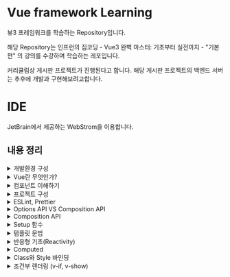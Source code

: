 # Vue framework Learning

뷰3 프레임워크를 학습하는 Repository입니다.

해당 Repository는 인프런의 짐코딩 - Vue3 완벽 마스터: 기초부터 실전까지 - "기본편" 의 강의를 수강하며 학습하는 레포입니다.

커리큘럼상 게시판 프로젝트가 진행된다고 합니다.
해당 게시판 프로젝트의 백엔드 서버는 추후에 개발과 구현해보려고합니다.

# IDE
JetBrain에서 제공하는 WebStrom을 이용합니다.


## 내용 정리

<details>
<summary>개발환경 구성</summary>
- 강의에서 소개하는 vsCode의 확장프로그램은 이미 WebStrom에서 모두 제공되는 기능이므로, 생략합니다. <br>
- 크롬 웹스토어에서 `vue devtools`를 검색하면 Vue.js devtools 2개가 나오는데, 이중 legacy는 Vue2를 가리킵니다. <br> 따라서 레거시가 아닌 Vue.js devtools를 설치합니다.
</details>



<details>
<summary>Vue란 무엇인가?</summary>

## Vue
User Interface 개발을 위한 자바스크립트 프레임워크입니다.

관련된 파일은 [vue3.html](./src/tmp/vue3.html), [javascript.html](./src/tmp/javascript.html) 입니다.

이 두 파일의 차이는 다음과 같습니다.
1. 선언적 렌더링(Declarative Rendering) : Vue는 템플릿 구문`{{ 데이터 }}`를 활용하여 데이터를 선언적으로 출력(렌더링)할 수 있도록 합니다.
 
2. 반응성(Reactivity) : Vue는 JavaScript 상태 변경을 자동으로 추적하고 변경이 발생하면 DOM을 효율적으로 업데이트합니다.

이를 활용하여 순수 자바스크립트를 이용하는 것보다 더욱 빠르게 애플리케이션을 제작할 수 있습니다.

### Vue의 바인딩

관련된 파일은 [quickly.html](./src/tmp/quickly.html)입니다.

v-bind 속성을 이용하여 script태그에서 선언한 message를 바인딩 시켜줍나다 .  <br>
그리고 message의 값이 변경되면, 자동으로 placeholder의 값도 변경됩니다.

참고로 vue.js devtools를 다운로드하고, 다음과 같이 사용할 수 있습니다.

<div align="left">
  <img src="https://velog.velcdn.com/images/tjdtn4484/post/0d4ac0f1-872a-4250-ae51-3a02e27ff335/image.png">
</div>

 <br>

<div align="left">
  <img src="https://velog.velcdn.com/images/tjdtn4484/post/494205e7-11a3-4fce-b967-ad9470d31d08/image.png">
</div>

해당 값을 변경하면, 브라우저도 변경됩니다.

그리고 속성에서 `v-`라는 접두어가 붙은 특수 속성을 디렉티브(directive)라고 합니다.

### 이벤트 핸들링

관련된 파일은 [quickly.html](./src/tmp/quickly.html)입니다.

순수 html 태그 안에 `on`과 이벤트를 입력하면, 핸들링을 할 수 있는데,  <br>
Vue에선 `v-on`과 이벤트를 입력하여 핸들링을 할 수 있습니다.

reverseMessage와 관련된 코드입니다.

```
<!-- 이벤트 핸들링 -->
<button v-on:click="reverseMessage">click</button>
```

## 양방향 바인딩(v-model)

관련된 파일은 [quickly.html](./src/tmp/quickly.html)입니다.
username 과 관련된 코드입니다.

script에서 변경시엔, tag안의 값도 변경되어 나타납니다.  <br>
반면, 브라우저의 값을 변경하면, script 태그 안의 내용은 변경되지 않습니다.  <br>  <br>

왜냐하면, 단방향으로 바인딩되어 있기 때문인데요.  <br>
그래서 브라우저에서 값을 변경하면, 스크립트의 value도 변경될 수 있도록 **양방향 바인딩**을 해주어야 합니다.  <br> <br>

**양방향 바인딩**을 하기 위해 쓰는 것이 **v-model**입니다.  <br>
이 때 브라우저에서 값이 변경되면 스크립트의 value도 함께 변경됩니다.

```
{{ username }}
<!--    단방향 바인딩    <input type="text" v-bind:value="username" />-->
<!-- 양방향 바인딩 --> <input type="text" v-model="username" />
```


## 조건문
`v-if`라는 특수 속성(디렉티브)으로 제어할 수 있습니다.

관련된 파일은 [quickly.html](./src/tmp/quickly.html)입니다.

```
<p v-if="visible">보이나요?</p> <!-- 조건문 -->
<button type="button" v-on:click="visible = true">visible</button>
        
```


## 반복문
`v-for`로 배열에서 데이터를 가져와 아이템 목록을 표시하는데 사용할 수 있습니다.

관련된 파일은 [quickly.html](./src/tmp/quickly.html)입니다. 


```
<ul>
  <li v-for="item in items">{{item}}</li>
</ul>
```

</details>

<details>
<summary>컴포넌트 이해하기</summary>

**모듈** : 자바스크립트 코드를 재사용할 수 있도록 분리한 파일 <br><br>

**컴포넌트**                            <br>
- 뷰에서 UI를 재활용할 수 있도록 정의한 것   <br>                           
- 컴포넌트를 활용하면 자바스크립트 코드뿐만 아니라, HTML, CSS도 함께 캡슐화하여 재사용 가능. <br><br>

컴포넌트의 정의에든 두 가지 방법이 있습니다. <br><br>

하나는 **문자열 템플릿**, 하나는 **SFC(Single File Component)**가 있습니다. <br>

```
<script> 
    const BookComponent = {
        template : `
            <article class="book">
                <div class="book_subtitle">제목</div>
                <div class="book__title">HTML 강좌</div>
            </article>
        `,    
    };
    
    const app = Vue.createApp({});
    app.component("BookComponent",BookComponent);
    app.mount("#app");
</script>
```

위와 같이 component를 선언하고, <br>
등록했다면, <br>
사용만 하면 됩니다. <br><br>

사용은 body태그 안에 다음과 같이 추가만 해주면 됩니다.
<br>
```
<book-component></book-component>
```
<br>
그럼 해당 template 내의 구조가 만들어집니다.<br>


<div align="left">
  <img src="https://velog.velcdn.com/images/tjdtn4484/post/cf18fbe6-38f7-4bf8-9fc3-81e8d5f421dc/image.png">
</div>

<br>

컴포넌트를 활용하면, 이처럼 단 몇 줄의 태그로 아래와 같은 UI를 만들 수 있습니다. <br>

<div align="left">
  <img src="https://velog.velcdn.com/images/tjdtn4484/post/d98eaf54-a7df-4aa1-953e-60d9f58d01d9/image.png">
</div>

관련된 파일은 [여기](./src/learning-component/index.html)에 있습니다. <br><br>

그리고 위에 사진에 보시면 **Root 컴포넌트**가 존재함을 알 수 있는데, <br>
루트 컴포넌트는 처음 `Vue.craeteApp({})`으로 루트 컴포넌트를 처음에 생성할 때 괄호 안에 옵션을 전달하는데, <br>
그 옵션은 루트 컴포넌트를 생성할 때 사용하는 옵션입니다. <br><br>

그리고 이 태그들도 줄일 수 있습니다. <br>

```
const App = {
            template: `
            <app-header></app-header>
            <app-nav></app-nav>
            <app-view></app-view>
            `,
        }
///

app.component("App", App);
app.mount("#app");


//  HTML에 한 번에 한 줄로도 선언가능합니다.
<app></app>

```
<br>
지금까지의 방법은 **문자열 팀플릿**에 관한 내용입니다. <br>
이 방법은 계속 추가되는 내용이 있으면 코드가 길어지고, 불편해집니다. <br>

그래서 현업에서도 SFC 방식으로 개발을 진행하는데, <br>
SFC 방식으로는 **Vue CLI** 혹은 **Vite** 와 같은 빌드 도구가 필요합니다.

#### Vite 사용시

```
npm init -y
```

뷰도 npm으로 프로젝트를 관리할 것이기 때문에, cdn 방식이 아닌 npm으로 라이브러리를 설치해야 합니다.

```
npm install vue
```

vite 설치는 다음과 같습니다.

```
npm install vite
```

그리고 비트로 Vue.js 개발을 하려면 플러그인이 필요합니다. <br>

참고로 플러그인 [사이트는 바로 여기](https://github.com/vitejs/vite-plugin-vue/tree/main/packages/plugin-vue)입니다.

```
npm i @vitejs/plugin-vue
```

그리고 vite는 실행시 vite.config.js 파일을 참조합니다. <br><br>

다음으로 해당코드를 vite.config.js에 붙여넣기 해주시면 됩니다. <br>
(해당 링크에서 처음으로 나오는 코드입니다.) <br>

```
// vite.config.js
import vue from '@vitejs/plugin-vue'

export default {
  plugins: [vue()],
}
```

이제 비트 설치가 끝났습니다.

package.json에서 script 태그 안에서 dev라는 이름응로 vite를 추가해줍니다.

```
"dev": "vite",
```

이후 실행시 다음 명령어를 실행하면 됩니다.

```
npm run dev
```

### 컴포넌트를 사용하는 이유
- 컴포넌트를 사용하면 UI를 재사용 할 수 있습니다.
  - 프론트엔드 개발을 하다보면 JavaScript 뿐만 아니라 HTML, CSS를 반복적으로 사용할 때가 있습니다. <br> 이런경우 컴포넌트로 캡슐화 한 후 필요한 곳에서 사용할 수 있습니다.
- 컴포넌트를 사용하여 UI를 독립적으로 나눔으로써(레이아웃 등) 코드를 클린하게 할 수 있습니다.
  - 프론트엔드 개발을 하다보면 코드가 길어져 유지보수가 힘들 수 있습니다. <br> 이런경우 컴포넌트로 독립적으로 분리함으로써 코드를 클린하게 하여 유지보수를 보다 쉽게할 수 있습니다.


</details>

<details>
<summary>프로젝트 구성</summary>

#### Vue 설치방법

CLI를 사용하면 명령어 하나로 프로젝트를 scaffolding 할 수 있기 때문에 편리합니다.<br><br>

**scaffold**이란?
- 개발을 용이하게 시작할 수 있는 발판을 제공해주는 것을 의미합니다.

<br>
CLI로 시작하는 방법은 두 가지가 있습니다. <br>

#### Vue CLI
Vue CLI는 웹팩 기반 빌드도구입니다. <br>
하지만, Vue CLI는 현재 유지관리 모드에 있으므로, <br>
특정 웹팩 기능에 의존하지 않는 한 vite로 새로운 프로젝트를 시작하는 것을 공식문서에선 권장하고 있습니다.

#### Vite
Vite는 Vue SFC를 지원하고 매우 가볍고 빠른 빌드 도구입니다. <br>
Vue!의 저자이기도 한 Evan You가 만들었습니다. <br>

- Vite는 개발 서버를 구동할 때 매우 빠릅니다.
- 소스 코드의 변경이 일어났을 때 전체 모듈을 번들링 하는 것이 아니라, 변경된 모듈만 교체하기 때문에 개발을 더욱 더 빠르게 진행할 수 있습니다.

### vite로 프로젝트 구성하기

다음 명령어를 입력하여 vite로 프로젝트를 구성할 수 있습니다.

```
npm init vue
```

해당 명령어로 공식 Vue 프로젝트 스케폴딩 도구인 `create-vue`를 설치하고 실행합니다. <br>
프로젝트 이름을 설정한 후, 마지막 ESLint(코드 검사기)와 Prettier외엔 다 no를 선택해줍니다. <br>
그럼 프로젝트 이름으로 설정한, 디렉터리가 생깁니다. <br>
이 폴더가 프로젝트 디렉터리입니다. <br>

CLI를 통해 해당 디렉터리로 이동하여, 다음 명령어로 의존된 라이브러리를 설치합니다. <br>

```
npm install
```

설치 완료 후, 다음 명령어로 실행합니다.

```
npm run dev
```

터미널에서 나오는 경로를 통해 Vue로 진입할 수 있습니다.

</details>

<details>
<summary>ESLint, Prettier</summary>

<div align="left">
  <img src="https://velog.velcdn.com/images/tjdtn4484/post/12a551fa-661b-4645-ab5e-1eb69b7dec66/image.png">
</div>

이 사진은 현재 프로젝트의 폴더 구조입니다. <br><br>

맨 마지막의 **vite.config.js**sms vite의 환경 설정파일입니다. <br>
vite 명령어를 사용할 때 해당 파일을 참고합니다. <br><br>

vite.config.js에서 alias 탭이 있는데, <br>
왼쪽 항목의 URL의 매개변수를 가리킨다는 의미입니다. <br><br>

```
'@': fileURLToPath(new URL('./src', import.meta.url))
```

이렇게 설정되어있는데, `@`이 `./src` 경로를 가리킨다는 의미입니다. <br><br>

현재 디렉터리가 src인데, src안에 component 안에 TheWelcome.vue 파일이 있습니다. <br><br>

만약 이 파일을 import 할 때 <br>

```
import TheWelcome from './components/TheWelcome.vue'
```

이렇게 쓸 수도 있지만, 다음처럼 사용할 수도 있습니다.

```
import TheWelcome from '@/components/TheWelcome.vue'
```

기본적인 내용은 생략합니다. <br>
~~(Vue 이전 강의에 다 나오거든요 ㅎㅎ)~~

**public** 디렉터리는 정적 리소스를 담고 있는 디렉터리입니다. <br>
src 하위의 **asset** 디렉터리는 웹팩이나 vite와 같은 빌드도구의 영향을 받는 이미지나 CSS 등 정적인 리소스를 담는 디렉터리입니다.

그리고 src하위의 **App.vue** 컴포넌트가 루트 컴포넌트입니다.<br>

---

### Vue 스타일 가이드

애플리케이션을 개발할 때 코드 컨벤션, 코드 스타일은 협업할 때 굉장히 중요합니다. <br>
예를 들어, 자바스크립트에서 홑따옴표로 감쌀지, 쌍따옴표로 감쌀지, 명령문 끝에 세미콜론을 넣을지 안 넣을지 등등 <br>
이러한 규칙을 **스타일**이라고 합니다. <br><br>

Vue의 스타일 가이드는 JavaScript나 HTML에 대한 제한을 최대한 피합니다. <br>

하지만 **뷰 스타일 가이드**에서 제안하고 싶은 점은 <br> 
뷰로 구현할 때 특정 스타일로 개발을 하게 되면 굉장히 유용하다는 점이 있는데, <br>
이러한 규칙을 4가지 범주로 나눠서 제안을 하고 있습니다 <br><br>

즉, 뷰로 개발할 때 어떤 점이 좋았다 혹은 어떤 점이 별로였는지 이러한 경험을 알려주는 가이드입니다.<br>

### 규칙 예시
- 컴포넌트 이름에 합성어 사용
  - 예시로 todo라는 것보단, **todo-item**과 같이 합성어로 사용하는 게 좋다고 합니다.
- Prop 정의
  - 배열로 간단하게 정의하는 것보다 **객체로 상세하게 정의하는 것**이 좋고, 아니라면 최소한 **타입은 정하는 것**을 가이드하고 있습니다.
  - `.eslintrc.cjs` 파일에서 module.exports 하위의 root 하위의 'eslint:recommended' 부분은 ESLint에서 다음과 같이 체크된 부분이 있습니다. <br> 
  이 부분은 "해당 항목은 자동으로 검사해라"라는 옵션이라고 보시면 됩니다.
  <div align="left">
    <img src="https://velog.velcdn.com/images/tjdtn4484/post/a1be217a-8de4-4266-b9ba-92bbe8d9e6a8/image.png">
  </div>
- `@vue/eslint-config-prettier` 옵션은 불필요한 규칙 혹은 ESLint 와 Prettier와의 충돌할 수 있는 규칙을 끄는 충돌방지용 옵션입니다.

### ESLint 속성추가

프로젝트 설정처럼 하다보면, '.eslintrc.cjs'이 있습니다. <br>
커스텀 컨벤션, 룰을 추가하려면 `rules` 속성을 추가해야합니다.

```
  "rules": {
    "no-console": "error", // 콘솔 사용시 Error가 발생합니다.
    "no-console": "warn", // 콘솔 사용시 경고표시가 발생합니다.
    "no-console": "off", // no-console 옵션 사용을 비활성화합니다.
    
  },
```

참고로 저는 WebStrom을 사용 중인데, 따로 설정을 해야하는 것 같습니다. <br>
혹여 위의 코드를 추가해도 에러가 발생하지 않으면, Settings에서 **ESLint**를 검색하여 선택 후, <br>
**Disable ESLint**로 되어있는 것을 **Manual ESLint configuration**으로 변경하여 적용해주시면 됩니다. 

강의에서는 다음과 같이 설정합니다. 

<div align="left">
  <img src="https://velog.velcdn.com/images/tjdtn4484/post/0633b516-413a-47d8-947d-2ff02f6db184/image.png">
</div>

다음은 ESLint를 적용 후, 파일마다 빨간 줄이 나오는데, 이걸 일일이 적용하기엔 귀찮습니다. <br>
따라서, 일괄적으로 저장하는 법을 보겠습니다. <br><br>

해당 파일들에 ESLint를 적용하고, 저장을 누를 때, 자동으로 ESLint가 적용되는데, 컨텐츠 제작자는 VScode를 통해서 설정합니다. <br>
하지만, 저는 JetBrain의 WebWtorm을 사용하므로, 위와 같이 적용하려면 다음과 같이 해주시면 됩니다.

<div align="left">
  <img src="https://velog.velcdn.com/images/tjdtn4484/post/c7e9d8c8-4a98-4d9c-b594-4dfceda87e67/image.png">
</div>

settings-ESLint를 검색 후, 선택해주셔서 위와 같이 해주시면 됩니다. <br><br>

이후, main.js 혹은 App.vue에서 저장을 하면 깔끔하게 정리됩니다. <br><br>

그리고 전체 파일을 적용하려면, 터미널을 통해서 다음 명령어를 입력하면 됩니다.

```
npm run lint
```

그러면 전체적으로 lint 검사가 진행되는 것을 알 수 있습니다. <br><br>

그리고 ESLint를 적용한다면, Prettier를 비활성화 해줍니다. <br>


</details>

<details>
<summary>Options API VS Composition API</summary>

Vue2는 Options API를 사용했지만, Vue3가 나오면서 Composition API가 나왔고, <br>
Vue 진영에서도 Composition API를 이용하여 개발하기를 권장하고 있습니다.

#### Option API 스타일

```
    data() {
		return {
			counter: 0,
		};
	},
	methods: {
		increment() {
			this.counter++;
		},
	},
	mounted() {
		console.log('컴포넌트가 마운트 되었습니다');
	},
```

위와 같이 상태 데이터는 데이터 안에 선언하고,<br>
메서드는 메서드 안에 선언하고, <br>
컴포넌트가 마운트 되었을 때는 마운트 메서드를 선언해서 작성하는 방식입니다. <br>

#### Composition API 스타일

```
    setup() {
		const counter = ref(0);
		const increment = () => counter.value++;

		onMounted(() => {
			console.log('컴포넌트가 마운트 되었습니다');
		});

		return {
			counter,
			increment,
		};
	},
```

위의 코드와 같이 setup 함수 안에 그룹핑 해놓은 스타일이 컴포지션 API 입니다. <br><br>

Vue 공식문서를 통해서 API의 함수들을 더욱 자세히 확인할 수 있습니다. <br>

### 컴포지션 API가 나온 배경

Optinos API 같은 경우, 데이터, 메서드 등의 코드를 보면 **동일한 논리적 관심사를 처리하는 코드가 분산**이 되어있습니다.<br> <br>

만약 코드가 길어지면, 복잡해져서 스크롤을 한창 아래로 내려야합니다. <br><br>

하지만, 컴포지션 API를 사용하게되면, **동일한 논리적 관심사를 그룹핑**할 수 있습니다.<br>
코드를 그룹핑함으로써 분석하기 쉽고, 유지보수가 용이해집니다. <br><br>

만약 코드를 다른 곳에서 사용한다면, <br>
관심사가 동일한 코드를 가지고 유틸 파일로 만들 수 있습니다. <br><br>

하지만 Options API는 코드조각을 일일이 찾아야 됩니다. <br>
번거롭게요... <br><br>

그리고 Composition API를 사용하면, 동일한 관심사 코드를 그룹핑하고, 추출하여 쉽게 재활용 가능합니다. <br>
이 때 **관심사를 추출하여 재사용 가능한 코드**를 컴포지션 API에서는 **컴포저블**이라고 부릅니다. <br><br>

컴포저블은 OptionsAPI에서 사용했던 믹스인의 모든 단점을 해결해줍니다. <br>
또한, <br>
Vue3의 재사용이 가능한 함수를 활용하면, 믹스인을 사용할 필요도 없습니다.<br><br>

**정리하자면**,<br>
- 컴포지션 API는 코드 조각을 그룹핑함으로써 분석을 용이하게 합니다.
- 컴포저블 함수를 사용해서 애플리케이션 전체에서 코드를 매우 쉽게 재사용할 수 있게 해줍니다.


### OptionsAPI, CompositionAPI의 관계

- CompositionAPI는 OptionsAPI의 대부분의 기능을 대체합니다. 
  - 하지만, 경우에 따라 필요한 경우 OptionsAPI를 사용해야 할 수도 있습니다.

- OptionsAPI, CompositionAPI를 같이 사용할 수도 있습니다.
  - 기존 OptionsAPI로 개발을 했지만, Composition API의 기능이 필요한 경우에만 사용하는 것이 좋습니다.
  - 새로운 프로젝트를 진행할 떄는 CompositionAPI를 기반으로 개발하는 것이 좋습니다.

비교하기 좋은 사이트는 다음과 같습니다. <br>
[뷰 3 공식문서](https://vuejs.org/)입니다.

해당 사이트에서 Docs의 Guide를 선택합니다.

<div align="left">
  <img src="https://velog.velcdn.com/images/tjdtn4484/post/b116b526-dd97-4299-be02-dc3c38a985b5/image.png">
</div>


그리고, 왼쪽 상단의 **Options** 혹은 **Composition** 토글을 통해서 두 API 방식을 비교할 수 있습니다.

<div align="left">
  <img src="https://velog.velcdn.com/images/tjdtn4484/post/7f42a891-b794-46b3-866e-7ee4f26ee209/image.png">
</div>

<div align="left">
  <img src="https://velog.velcdn.com/images/tjdtn4484/post/aa26cf22-d7ff-4c14-be26-f3386c7d80e7/image.png">
</div>


</details>

<details>
<summary>Composition API</summary>

컴포지션 API는 성격에 따라 **반응형 API**, **라이프 사이클 Hook**, **종속성 주입** 으로 구분됩니다.<br><br>


### 반응형 API
- 말 그대로 반응하는 데이터와 관련된 API 세트라고 보시면 됩니다. <br><br>

#### 반응형이란?

다음과 같이 App.vue 코드를 작성합니다.<br><br>


```
<template>
	<div>
		<h2>반응형 메시지</h2>
		<p>{{ reactiveMessage }}</p>
		<h2>일반 메시지</h2>
		<p>{{ normalMessage }}</p>
	</div>
</template>

<script>
import { ref } from 'vue';

export default {
	setup() {
		const reactiveMessage = ref('Hello Reactive Message');
		const normalMessage = 'Hello Nomal Message';

		return {
			reactiveMessage,
			normalMessage,
		};
	},
};
</script>

<style lang="scss" scoped></style>

```

그럼 다음과 같이 나올 것입니다.

<div align="left">
  <img src="https://velog.velcdn.com/images/tjdtn4484/post/a497ab54-2a2f-4a59-b737-6e48fb9765c9/image.png">
</div>

그리고 버튼을 누르면, `!`를 추가하는 코드를 작성해보겠습니다.<br><br>

```
		<h2>반응형 메시지</h2>
		<p>{{ reactiveMessage }}</p>
		<button v-on:click="addReactiveMessage">Add Message</button>
		<h2>일반 메시지</h2>

		...
		
		const reactiveMessage = ref('Hello Reactive Message');
		const addReactiveMessage = () => {
			reactiveMessage.value = reactiveMessage.value + '!';
		};
		const normalMessage = 'Hello Nomal Message';

		return {
			reactiveMessage,
			normalMessage,
			addReactiveMessage,
		};
...

<style lang="scss" scoped></style>
```

그리고 메세지를 클릭해보면, <br><br>

<div align="left">
  <img src="https://velog.velcdn.com/images/tjdtn4484/post/0cb12eba-3746-4d52-86d4-c4e225e63ab1/image.png">
</div>

위 그림처럼 느낌표가 붙습니다.(3번을 눌렀기 때문입니다.) <br><br>

선언했던 `reactiveMessage`이 반응형 메세지였는데, <br>
이 **반응형 메세지의 상태가 변경됨**에 따라, **UI도 함께 변경**되는 것을 확인할 수 있습니다. <br><br>

그 이유는 ref API를 사용했기 때문입니다.<br><br>

반면에, 일반메세지는 어떻게 될까요? <br><br>

다음과 같이 코드를 작성합니다.<br><br>

```
  ...
        <h2>일반 메시지</h2>
		<p>{{ normalMessage }}</p>
		<button v-on:click="addNomalMessage">Add Message</button>
  
  ...
        const normalMessage = 'Hello Nomal Message';
        const addNomalMessage = () => {
            addNomalMessage.value = addNomalMessage.value + '!';
        };

		return {
			...
			addReactiveMessage,
			addNomalMessage,
  ...
```

그러면 다음과 같이 나오는데, <br>

<div align="left">
  <img src="https://velog.velcdn.com/images/tjdtn4484/post/d86ca3c5-35f5-472a-824f-db10e5e4f31c/image.png">
</div>

위 그림은 버튼을 몇 번 클릭한 모습입니다.<br><br>

이 말인 즉슨, 반응형 메시지가 아니라면,  <br>
음... 네... <br>


<div align="left">
  <img src="https://velog.velcdn.com/images/tjdtn4484/post/edffdb4b-5995-4394-9e73-ae9420234bbd/image.png">
</div>

그렇습니다..

이처럼 반응형 API는 반응형 데이터를 선언하거나, 혹은 <br>
그와 관련된 일을 하는 API입니다.<br><br>


```
isRef() // 반응형인지 확인하는 문법
```

콘솔을 통해서 반응형인지 아닌지를 보도록 하겠습니다.

<div align="left">
  <img src="https://velog.velcdn.com/images/tjdtn4484/post/9da7c4ca-0fb7-4100-bb40-93f4d444ee85/image.png">
</div>

결과는 위 그림과 같습니다.
따라서 반응형 API란 **반응형과 관련된 일을 하는 API다**라고 보시면 됩니다.


### 라이프 사이클 Hook

Vue 인스턴스나 컴포넌트가 생성될 때, 미리 사전에 정의된 몇 단계의 과정을 거치게 되는데 이를 **라이프 사이클(Lifecycle)**이라고 합니다. <br>
라이프사이클 단계에서 실행되는 함수를 **라이프 사이클 훅**이라고 합니다.<br><br>

예를 들어 어떠한 코드를 컴포넌트가 DOM에 마운트 되기 전에 넣고 싶거나, 혹은 마운트된 후에 넣고 싶을 때, <br>
onBeforeMount, onMounted와 같은 API를 사용할 수 있습니다.


### 종속성 주입

해당 내용은 추후에 다룹니다.

</details>

<details>
<summary>Setup 함수</summary>

Setup() 함수(hook)은 Composition API 사용을 위한 진입점 역할을 합니다. <br>

Setup 함수는 라이프 사이클 다이어그램을 보면, 컴포넌트 인스턴스가 생성되기 전에 실행되는 Hook이라고 볼 수도 있습니다. <br>
<br>
Setup 함수 안에 반응형 상태, 메서드를 선언하고, 객체로 반환하게 되면 템플릿에 노출할 수 있습니다.<br>

```
<template>
	<div>
		<p>
			{{ counter }} // return문 안에 있음. 사용 가능
		</p>
		<p>
			{{ message }} // return문 안에 없음. 사용 불가
		</p>
	</div>
</template>

<script>
import { ref } from 'vue';

export default {
	setup() {
		const counter = ref(0);
		const message = ref('Hello Vue3');
		return {
			counter,
		};
	},
};
</script>
```

<div align="left">
  <img src="https://velog.velcdn.com/images/tjdtn4484/post/e350b359-e098-49fc-ba98-06473255c78e/image.png">
</div>

이처럼 return 문 안에 있냐 없냐에 따라 템플릿 내에서 사용할 수도 있고, 사용하지 못할 수도 있습니다.<br>
이는 변수 뿐만 아니라, 메서드도 마찬가지입니다. <br><br>

템플릿 뿐만 아니라, 컴포넌트 인스턴스에서도 사용할 수 있습니다.<br>

```
<script>
import { ref } from 'vue';

export default {
	setup() {
		const counter = ref(0);
		const message = ref('Hello Vue3');
		return {
			counter,
		};
		
		mounted() {
		  console.log(this.counter) // 0
		}
	},
};
</script>
```

위와 같이 mounted 안에서 this 키워드를 이용하여 접근할 수 있습니다. <br>
(참고로 이 부분은 OptionsAPI입니다.) <br><br>


- props
그리고 Setup 함수의 첫 번째 매개변수는 props입니다. <br>
**props**는 추후에 다룹니다.^^<br>
Setup 함수의 첫 번째 매개변수로 props가 넘어온다는 정도로 알고 가면 됩니다. <br>

- Setup Context
두 번째 매개변수로는 Setup Context 객체입니다.<br>
컨텍스트 객체는 Setup 함수 내에서 유용하게 사용할 수 있는 속성을 갖고 있습니다. <br><br>

속성은 다음과 같이 있습니다. 
- context.attrs
- context.slots
- context.emit
- context.expose
  
<br> 이러한 기능들도 추후에 배웁니다 ^^

</details>


<details>
<summary>템플릿 문법</summary>

### 텍스트 보간법
텍스트 보간법은 데이터 바인딩의 가장 기본형태로 `{{ data }}` 처럼 이중 중괄호(콧수염 괄호라고도 불립니다.)를 사용하는 것입니다. <br><br>
이중중괄호({{}})를 활용하여, 데이터에 바인딩할 수 있습니다. <br><br>

그러면 script 태그 안의 값이 변경됨에 따라, 템플릿에서 보여지는 값도 변경됩니다. <br><br>

만약에 한 번만 렌더링을 하고 데이터가 변경되지 않도록 하려면, **v-once**라는 디렉티브를 사용하면됩니다. <br><br>

잠깐! 여기서 **디렉티브**란? <br>
`v-`와 같은 prefix가 붙는 특수한 속성입니다. <br>
디렉티브는 엘리먼트 혹은 컴포넌트에게 행동을 지시하는 것을 말합니다.<br><br>

`v-once`는 **일회성으로만 보관하고, 갱신해도 변경하지 말라**는 기능이 있는 디렉티브입니다.<br><br>

```
<template>
  <h2>보간법</h2>
		<p>{{ message }}</p>
		<p v-once>{{ message }}</p>
		<button v-on:click="message = message + '!'">Click!</button>
</template>
<script>
import { ref } from 'vue';

export default {
	setup() {
		const message = ref('안녕하세요!');
		return {
			message,
		};
	},
};
</script>
```

위와 같이 있을 때, <br>

<div align="left">
  <img src="https://velog.velcdn.com/images/tjdtn4484/post/5e80105b-fb0e-4359-ab5d-5646a00533b7/image.png">
</div>

`v-once`가 적용된 곳은 처음과 같지만, 그냥 바인딩된 곳에는 느낌표가 많이 붙은 것을 확인할 수 있습니다. <br>

### 이중중괄호({{}})
이중중괄호는 데이터를 HTML이 아닌, 일반 텍스트로 해석합니다. <br>
실제 html을 출력하려면, `v-html` 디렉티브를 사용해야합니다. <br><br>

```
  ...

  <h2>v-html</h2>
  <p>{{ rawHtml }}</p>
  <p v-html="rawHtml"></p>

  ... 

Setup() {
  const rawHtml = ref('<strong>안녕하세요</strong>');
  
  ... 
  
  return {
    rawHtml,
  }
}

```

위와 같이 있을 때, 다음과 같이 나타납니다. <br> 

<div align="left">
  <img src="https://velog.velcdn.com/images/tjdtn4484/post/bfdaaadb-6910-4bb9-b99d-d32600a3e776/image.png">
</div>

<br><br>

### v-html
`v-html` 디렉티브를 사용하면, 태그 내에 아무것도 선언하지 않고, 디렉티브의 값으로만 주면 해당 태그가 템플릿에 적용됩니다. <br><br>

```
<p v-html="rawHtml"></p>
```

#### v-html 주의점
`v-html`을 실무에서 사용하게 되면, HTML을 동적으로 웹사이트에서 렌더링하게 되는데 **XSS 취약점(크로스 사이트 스크립팅)**에 위험해집니다. <br>
<br>
**XSS 취약점(크로스 사이트 스크립팅)**은 웹사이트에서 악성 스크립트를 삽입할 수 있는 취약점입니다.<br>
따라서, 관리자가 입력하는 컨텐츠거나, 혹은 신뢰할 수 있는 컨텐츠에서만 사용을 하고, <br>
사용자가 제공하는 컨텐츠에서는 사용하지 않는 것을 권장합니다.<br><br> 

### 속성 바인딩(v-bind)
속성을 바인딩할 때는 `v-bind` 디렉티브를 사용할 수 있습니다.<br>

```
<div v-bind:title="dynamicTitle">
	마우스를 올려보세요. 마우스가 올라가면 보여요!
</div>

 ...
 
 const dynamicTitle = ref('안녕하세요!!!!');
 
 ...
 
 return {
			dynamicTitle,
  }
```

그리고 마우스를 올려보면 다음과 같이 나옵니다. <br>

<div align="left">
  <img src="https://velog.velcdn.com/images/tjdtn4484/post/3740a83c-5d58-4e3e-84d9-547c5ceb410b/image.png">
</div>

<br>

```
  ...
  
  <input type="text" value="홍길동" v-bind:disabled="isInputDisabled" />
  
  ...

  const isInputDisabled = ref(false);
  const isInputDisabled = ref(true);
  
  ...
```

위와 같이 작성하게되면, isInputDisabled의 값이 true이냐 false이냐에 따라, <br>
input 값이 수정될 수도 있고, 안 될 수도 있습니다. <br><br>


<div align="left">
  <img src="https://velog.velcdn.com/images/tjdtn4484/post/d648f7ac-54e4-4ba5-9e1e-b9f37f9b519b/image.png">
</div>

<div align="left">
  <img src="https://velog.velcdn.com/images/tjdtn4484/post/54657829-aa9d-446e-85fd-a87b3e38d12e/image.png">
</div>

그리고 `v-bind`는 단축 속성을 지원합니다! <br><br>

`v-bind:` 이렇게 사용해도 되고, <br>
`:` 이와 같이 콜론(:)만 사용해도 됩니다! <br><br>

앞으로의 수업은 단축 속성을 사용한다고 합니다.^^ <br><br>

그리고 `v-bind`는 여러 개의 속성을 한 번에 바인딩할 수 있습니다. <br>
다중 속성을 객체로 한 번에 바인딩할 수 있습니다. <br>

```

...
  <input v-bind="attr" />
...

  const attr = ref({
			type: 'password',
			value: '12345678',
			disable: false,
		});
		
...
 
  return {
			attr,

```

위와 같이 한 번에 정의하여 사용할 수 있습니다.

<div align="left">
  <img src="https://velog.velcdn.com/images/tjdtn4484/post/bcd7d52c-3e0b-4511-86ab-85268e19d9a3/image.png">
</div>

현재 비밀번호가 잘 들어간 것을 확인할 수 있습니다.
<br>

```
type: 'text',
```

타입을 text로 바꾸면 다음과 같이 됩니다.

<div align="left">
  <img src="https://velog.velcdn.com/images/tjdtn4484/post/00f5643d-86b8-4a2a-9ec3-cc9fcb829661/image.png">
</div>

이렇게 다중 속성을 바인딩할 수 있습니다.

### 이중괄호 안의 자바스크립트 표현식
이중괄호문에서는 데이터 뿐만 아니라, 자바스크립트 표현식도 가능합니다. <br>

```
		<h2>JavaScript</h2>
		{{ message.split('').reverse().join('') }} <br />
		{{ isInputDisabled ? '예' : '아니오' }}
```

아래는 결과입니다. <br>

<div align="left">
  <img src="https://velog.velcdn.com/images/tjdtn4484/post/1cc770bc-bd02-4fa8-b26f-5f03a98ffde3/image.png">
</div>

이처럼 JavaScript 표현식도 가능합니다.

</details>

<details>
<summary>반응형 기초(Reactivity)</summary>

자바스크립트 객체에서 반응형 상태를 생성하기 위해서 `reactive()` 함수를 사용할 수 있습니다. <br>
리액티브 함수에 객체를 넣음으로 반응형 상태를 선언할 수 있습니다. <br>
이 때 반환되는 데이터를 반응형 객체라고 하고, 반응형 객체가 변경되면 바인딩된 화면도 자동으로 업데이트 됩니다. <br><br>

```
<template>
	<div>
		<button v-on:click="increment()">Click {{ state.count }}</button>
	</div>
</template>

<script>
import { reactive } from 'vue';

export default {
	setup() {
		const state = reactive({
			count: 0,

		});
		const increment = () => {
			state.count++;
		};
		return {
			state,
			increment,
		};
	},
};
</script>
```

반응형은 Depth가 깊어도 제대로 동작을 합니다.<br>

```

    ...
    
    <button v-on:click="increment()">Click {{ state.count }}</button>
    <button v-on:click="increment()">Deep Click {{ state.deep.count }}</button>

    ...

    export default {
        setup() {
            const state = reactive({
                count: 0,
                deep: {
                    count: 0,
                },
            });
            const increment = () => {
                state.count++;
                state.deep.count++;
            };
            return {
                state,
                increment,
            };
        },
};
	...
```

아래는 해당 코드의 결과입니다.

<div align="left">
  <img src="https://velog.velcdn.com/images/tjdtn4484/post/d8c3b64a-82a8-48e2-b67c-6198fd6678d3/image.png">
</div>

이처럼 얕은 Depth부터 깊은 Depth까지 반응형으로 동작하는 것을 확인할 수 있습니다. <br><br>

OptionsAPI에서는 data라는 옵션의 객체를 return해서 선언하는데, 내부적으로 반환된 객체는 reactive로 감싸진다는 것을 참고하시면 될 거 같습니다.<br><br>

**reactive**함수는 객체나 배열과 같은 **레퍼런스 타입을 반응형 객체로 만들 수 있습니다.** <br><br>

그럼 string, number, boolean과 같은 기본형을 반응형 데이터로 만드려면 어떻게 해야할까요? <br>
이에 대해 알아보겠습니다. <br>

```
<template>
	<div>
		<p>{{ message }}</p>
		<button v-on:click="addMessage">add click</button>
	</div>
</template>

<script>
import { reactive } from 'vue';

export default {
	setup() {
		let message = reactive('Hello Vue!');
		const addMessage = () => {
			message = message + '!';
		};
		return {
			message,
			addMessage,
		};
	},
};
</script>
```

해당 코드의 결과는 다음과 같습니다.

<div align="left">
  <img src="https://velog.velcdn.com/images/tjdtn4484/post/d773696b-af43-4337-be5f-8964044c7111/image.png">
</div>

그런데, 반응형으로 동작하지 않는다는 것을 확인할 수 있습니다. <br>
그 이유는 **reactive함수**는  객체나 배열과 같이 레퍼런스 타입의 반응형 상태, 반응형 객체를 선언하는 함수이기 때문입니다. <br>

```
console.log('message :', message);
console.log('message typeof :', typeof message);
```

해당 코드를 넣고, 확인을 해보면, 

<div align="left">
  <img src="https://velog.velcdn.com/images/tjdtn4484/post/681c8032-2c5d-42ab-8a2b-e2bd6d11d679/image.png">
</div>

string 타입임을 확인할 수 있습니다. <br><br>

return하는 message 값과 템플릿에서 사용되는 message 값이 메모리 주소를 가지고 서로 공유를 해야하는데, <br>
기본형 특성상 값 자체가 바뀜으로써 메모리를 통해서 공유되지 않습니다. <br>
그렇기 때문에, 당연히 반응형으로 동작하지 않습니다. <br><br>

만약에 기본형을 반응형으로 다루려면, 이미 약속된 속성을 선언하고, 내부에 선언해야합니다. <br>

```
setup() {
  let message = reactive({
    value: 'Hello Vue!',
  });
  const addMessage = () => {
    message.value = message.value + '!';
  };
}
```

위의 코드처럼 작성하면 됩니다. <br>
그러나 이는 결국 Primitive 타입 즉, 기본형이 아니라 객체를 선언한 것입니다. <br><br>

따라서 반응형 API에서는 기본형을 선언할 수 있는 ref함수를 제공합니다. <br>

### ref
`reactive()` 함수는 객체타입에만 동작합니다.<br>
반면에, `ref()` 함수는 기본타입을 반응형으로 만들 수 있는 반응형 API입니다. <br><br>

ref 함수를 사용하려면, <br>
다음과 같이 ref 내부에 Primitive 타입을 넘기면 됩니다. <br><br>

```
const count = ref(0);
```

그러면, 반응형 데이터를 반환하게 됩니다. <br>
이 ref로 반환된 반응형 데이터는 **변이 가능한 (mutable) 객체**를 반환합니다.<br>
이 객체 안에는 `value`라는 하나의 속성만 포함하는데, <br>
value라는 속성은 매개변수로 던졌던 Primitive 타입을 가지고 있습니다.<br>
(위의 코드로 보면 0입니다.) <br><br>

이 반응형 객체는 value값에 참조역할을 하는 것입니다. <br>

결론적으로 ref함수로 기본형타입을 선언하게 되면, 내부적으로 value라는 값을 가지게 되고, <br>
`.value`를 선언하지 않더라도 ref함수로 선언된 값은 내부의 `.value`값을 호출한다고 보면 될 거 같습니다.

```
<template>
	<div>
		<p>{{ message }}</p>
		<button v-on:click="addMessage">add click</button>
	</div>
</template>

<script>
import { ref } from 'vue';

export default {
	setup() {
		let message = ref('Hello Vue!');
		const addMessage = () => {
			message.value = message.value + '!';
		};
		console.log('message :', message.value);
		console.log('message typeof :', typeof message.value);
		return {
			message,
			addMessage,
		};
	},
};
</script>
```

위의 코드에서 message를 ref함수로 선언했지만, <br>
템플릿에서는 `message.value`가 아닌 `message`를 이중괄호문으로 호출했습니다.  <br><br>

그리고 잘 반응합니다. <br>

<div align="left">
  <img src="https://velog.velcdn.com/images/tjdtn4484/post/c2c30a16-61a5-4d5c-80d1-25396c604ebf/image.png">
</div>


그리고, 콘솔로 확인하면, message 내부의 value값이 래핑된 것을 확인할 수 있습니다.

<div align="left">
  <img src="https://velog.velcdn.com/images/tjdtn4484/post/ba2b0556-eec7-4106-80b9-280ec15e2ac7/image.png">
</div>

<br>

그리고 크롬에서 Vue devtools를 보면 다음과 같이 ref 함수로 선언한 것은 Ref의 표시가 나오고, 편집이 가능하도록 연필 모양이 나옵니다.<br>
<br>
<div align="left">
  <img src="https://velog.velcdn.com/images/tjdtn4484/post/649b0024-7e9e-4d0e-8a0a-f32d16b57b03/image.png">
</div>

#### ref함수를 reactive의 객체를 정의할 때 속성으로 넣게되면?

```
const count = ref(0);
const state = reactive({
  count
 })
```

이처럼 ref함수를 reactive의 객체를 정의할 때 속성으로 넣게되면 어떻게 될까요? <br><br>

이에 대해 알아보도록 하겠습니다.<br>

```
const count = ref(0);
const state = reactive({
    count,
});
console.log(count.value);
// console.log('state.count : ', state.count.value); // undefined
console.log('state.count : ', state.count);   // 0
```

ref로 선언한 데이터를 반응형 객체의 속성으로 주입하게 되면,  <br>
자동으로 해당 데이터의 value는 언래핑되어 사라집니다. <br>
그래서 일반 속성을 사용하는 것처럼 사용할 수 있습니다. <br>
그리고 반응형은 여전히 연결되어 있습니다.

```
const count = ref(0);
const state = reactive({
    count,
});
count.value++;
count.value++;
console.log(count.value); // 2
console.log('state.count : ', state.count); // 2
```

이와 같이 count.value의 값이 증가함에 따라, <br>
state.count도 증가한 것을 확인할 수 있습니다. <br><br>

배열에선 조금 다릅니다.

```
// ref -> Array
const message = ref('Hello');
const arr = reactive([message]);
console.log('arr[0]: ', arr[0]);
console.log('arr[0].value: ', arr[0].value);
```

<div align="left">
  <img src="https://velog.velcdn.com/images/tjdtn4484/post/80bcc2cd-5b3d-4254-9e82-cc80231d1e5d/image.png">
</div>

배열을 통해서 접근하려면, `.value`를 통해서 접근해야합니다.<br>
반응형 상태를 객체로 넣으면 `.value`를 붙이지 않아도 되지만, <br>
반응형 상태를 배열로 넣으면 배열에 접근하기 위해서 `.value`를 붙이면 됩니다. <br><br>

### 반응형 상태 구조 분해하기(Destructuring)

객체의 몇몇 속성을 사용하고 싶을 때, ES에서 구조 분해 할당을 사용하면 되는데,<br>
반응형 객체에서 구조분해 할당을 하게 되면 해당 속성들은 반응형을 잃게 됩니다. <br><br>

```
<template>
	<div>
		<p>author: {{ author }}</p>
		<p>title: {{ title }}</p>
	</div>
</template>

<script>
import { reactive } from 'vue';

export default {
	setup() {
		const book = reactive({
			author: 'Vue Team',
			year: '2020',
			title: 'Vue 3 Guide',
			description: '당신은 이 책을 지금 바로 읽습니다 ;)',
			price: '무료',
		});

		const { author, title } = book;
		console.log(typeof author);
		return { author, title, book };
	},
};
</script>
```

위와 같은 코드가 있을 때, <br>
크롬 브라우저의 확장 프로그램인 Vue devtools를 확인해보면, <br>

<div align="left">
  <img src="https://velog.velcdn.com/images/tjdtn4484/post/75b357c2-5b78-47a0-8b4c-baf6497ff8d6/image.png">
</div>

이처럼 book은 reactive로 선언했기 때문에, 반응형이 살아있습니다. <br>
하지만, 구조분해할당으로 선언된 author, title은 변경할 수 없고, 콘솔을 통해 확인해보면, 그냥 string타입임을 확인할 수 있습니다. <br>

<div align="left">
  <img src="https://velog.velcdn.com/images/tjdtn4484/post/4c5a3f49-c556-4152-8ad8-6b575aabdcee/image.png">
</div>

<div align="left">
  <img src="https://velog.velcdn.com/images/tjdtn4484/post/b0362de8-3714-4b62-8154-391593bd1626/image.png">
</div>

그럼 반응성을 잃지 않으면서 구조분해할당을 할 수는 없을까... <br>
그 방법은 **toRef(), toRrefs() API**를 사용하면 됩니다.  <br>

```
const { author, title } = book        // 밑에처럼 변경
const { author, title } = toRefs(book);
```

toRefs(book)으로 값을 변경하면, 반응형 데이터가 됩니다.

<div align="left">
  <img src="https://velog.velcdn.com/images/tjdtn4484/post/dada99fd-9068-4a54-ac78-8fb5227285ff/image.png">
</div>

이처럼 Ref가 붙은 것을 확인할 수 있고, <br>
값을 변경할 수 있겠죠..? <br><br>

toRefs()를 사용하게 되면 book에 있는 속성과 구조분해해서 재할당한 반응형 상태는 동기화가 됩니다.<br>

<div align="left">
  <img src="https://velog.velcdn.com/images/tjdtn4484/post/926817c9-ad06-463a-83f4-24b47ace5386/image.png">
</div>

저는 위의 author 데이터를 바꿨지만, book 내부의 author의 값도 바뀌었습니다. <br>
<br>
만약 구조분해할당이 아니라, 객체에서 하나만 가져오고 싶다면, `toRef()`를 사용하면 됩니다.<br>

```
const author = toRef(book, 'author');
```

이처럼 속성하나만 선언하고, toRef의 첫 번째 매개변수에는 객체, 두 번째 매개변수에는 객체의 내부 값을 가지고 선언하면 됩니다. <br>

따라서 구조분해할당으로 가져온 데이터가 반응형을 잃지않도록 하려면, toRef, toRefs를 사용하면 됩니다. <br><br>

### readonly

readonly를 이용하면 반응형 객체의 변경을 방지할 수 있습니다. <br>

```
const original = reactive({ count: 0 });

const copy = readonly(original);

original.count++;

copy.count++;
```

위와 같이 readonly를 통해서 original의 값을 복사하여 copy로 선언하면,<br>
original.count 즉 원본 값은 변경할 수 있지만, <br> 
복사본인 copy.count는 변경할 수 없습니다. <br><br>

예를 들어, 컴포넌트 A와 B가 있을 때, <br>
A의 컴포넌트에서 사용한 반응형 상태가 B 컴포넌트에서도 필요합니다. <br>
A 컴포넌트에서 B 컴포넌트에 반응형 데이터를 주입해줄 수 있는데, <br>
B 컴포넌트에서 데이터를 변경하면, 원본이 있는 A 컴포넌트도 동기화되어 변경됩니다.<br>
이러한 경우 readonly를 이용해서 변경불가능한 객체를 만들어서 B 컴포넌트로 주입하면 됩니다. <br><br>

```
<script>
import { reactive, readonly } from 'vue';

export default {
	setup() {
		const original = reactive({
			count: 0,
		});
		original.count++;
		console.log(original.count);

		return {};
	},
};
</script>
```

콘솔에서 1이 출력됨을 확인할 수 있습니다.

<div align="left">
  <img src="https://velog.velcdn.com/images/tjdtn4484/post/520a795d-d15d-42d2-a415-9f8c5018f43a/image.png">
</div>

readonly를 사용하여 콘솔을 출력하면 다음과 같습니다.

```
const original = reactive({
    count: 0,
});
const copy = readonly(original);
original.count++;
console.log('original.count : ', original.count);
console.log('copy.count : ', copy.count);
```

<div align="left">
  <img src="https://velog.velcdn.com/images/tjdtn4484/post/520a795d-d15d-42d2-a415-9f8c5018f43a/image.png">
</div>

만약 copy.count를 변경하려 하면, 해당 값은 readonly 이기 때문에, 변경할 수 없다는, 것을 확인할 수 있습니다.

<div align="left">
  <img src="https://velog.velcdn.com/images/tjdtn4484/post/87d06188-1626-4bda-8845-ff987a1b72db/image.png">
</div>

<div align="left">
  <img src="https://velog.velcdn.com/images/tjdtn4484/post/c9ae67b5-8d5f-4a8e-b0ab-36451d30cba3/image.png">
</div>

<div align="left">
  <img src="https://velog.velcdn.com/images/tjdtn4484/post/484de383-b8a7-4747-af4c-df457928ff67/image.png">
</div>


#### Reactivity Transform : 실험적인 단계

위에서 본 것처럼 refs와 함께 `.value`를 사용하는 것은 JavaScript의 언어 제약으로 인한 단점입니다. <br>
기본형 타입을 참조형 타입으로 다루기 때문입니다. <br>
뷰3에서는 compile-time transforms를 사용하여 적절한 위치에 `.value`를 자동으로 추가해서 불편함을 개선하려고 하고 있습니다.

`$`를 활용하는데, 

```
let const = $ref(0);

function increment() {
  count++;
}
```

이처럼 `$`를 이용해서 기본형을 ref 안에 선언했지만, <br>
increment의 내부에 `count.value`가 아닌, `count`만 선언한 것을 확인할 수 있습니다. <br><br>

실험적인 단계이므로, 바로 사용할 수 없겠지만, 참고하면 될 거 같습니다!! <br>

</details>

<details>
<summary>Computed</summary>

템플릿 문법( {{ }} )은 간단히 사용하면 매우 편리합니다. <br>
하지만, 템플릿 내 표현식 코드가 길어질 경우 가독성이 떨어지고 유지보수가 어려울 수 있습니다. <br><br>

이럴 때 사용하는 반응형 API가 **computed입니다**. <br>
computed를 사용하면 computed 안에 콜백 함수를 정의함으로써, return 되는 값을 속성으로 읽기 전용 속성으로 사용할 수 있습니다.<br><br>

```
<template>
	<div>
		<h2>{{ teacher.name }}</h2>
		<h3>강의가 있습니까?</h3>
		<p>{{ teacher.lecture > 0 ? '있음' : '없음' }}</p>
	</div>
</template>

<script>
import { reactive } from 'vue';

export default {
	setup() {
		const teacher = reactive({
			name: '짐코딩',
			lecture: ['HTML/CSS', 'JavaScript', 'Vue3'],
		});
		return {
			teacher,
		};
	},
};
</script>
```

위의 코드 중 `{{ teacher.lecture > 0 ? '있음' : '없음' }}` << 이 부분이 길어지고, 이러한 코드를 여러 번 사용한다면, 비효율적입니다. <br>
이 때 사용하는 것이 computed 함수입니다. <br>

```
<template>
  <p>{{ hasLecture }}</p>
</template>

<script>
const hasLecture = computed(() => (teacher.lecture > 0 ? '있음' : '없음'));
</script>
```

이렇게 computed를 사용하면 조금더 템플릿 문법이 간결해질 수 있습니다. <br>
그런데, 아래와 같이 똑같은 기능을 하는 메서드를 다음과 같이 선언하면 어떻게 될까요? <br>

```
<p>{{ existLecture() }}</p>

const existLecture = () => (teacher.lecture > 0 ? '있음' : '없음');
```

결과적으로는 같은 기능을 수행하므로, 결과가 같습니다. <br>

<div align="left">
  <img src="https://velog.velcdn.com/images/tjdtn4484/post/946e9adb-e993-46b1-afd6-ff1c03fd057e/image.png">
</div>

똑같지만, 성능면에서는 computed를 사용하는 것이 더욱 좋습니다.<br>
왜냐하면, computed는 계산된 값이 캐싱되기 때문입니다. <br><br>

```
<template>
    <p>{{ hasLecture }}</p>
    <p>{{ hasLecture }}</p>
    <p>{{ existLecture() }}</p>
    <p>{{ existLecture() }}</p>
</template>
<script>
    const hasLecture = computed(() => {
        console.log('computed'); // 출력
        return teacher.lecture > 0 ? '있음' : '없음';
    });
    const existLecture = () => {
        console.log('method');    // 출력
        return teacher.lecture > 0 ? '있음' : '없음';
    };
</script>
```

위와 같이 선언되어있을 때, <br>
콘솔창을 확인해보면, 

<div align="left">
  <img src="https://velog.velcdn.com/images/tjdtn4484/post/a7877ab0-1e5b-494c-9b1c-0bf9d2959654/image.png">
</div>

이렇게 그냥 함수는 두번을 출력하지만, computed 를 사용한 곳은 한 번만 출력한 것을 확인할 수 있습니다. <br>
참고로 UI 결과는 다음과 같습니다.

<div align="left">
  <img src="https://velog.velcdn.com/images/tjdtn4484/post/fc81af43-21d6-4f63-b965-6cd905d5cfee/image.png">
</div>

그리고, 캐시가 다시 계산되는 시점은 <br>
**반응형 데이터가 변경되는 시점**입니다. <br><br>

그리고 Vue devtools에서 '더 보기'에서 `Highlight updates`를 켜주면, 

<div align="left">
  <img src="https://velog.velcdn.com/images/tjdtn4484/post/f0f8b955-8589-41b7-a868-faa35bb9dc42/image.png">
</div>

아래와 같이 highlight가 생기는 것을 확인할 수 있습니다.<br>

<div align="left">
  <img src="https://velog.velcdn.com/images/tjdtn4484/post/8659dcd8-70e9-4f25-952d-aa9ead91281a/image.png">
</div>

그러면 rendering 될 때마다, highlight 안의 값들을 다시 불러오는데, <br>
아래와 같이 버튼을 누르면, 데이터가 갱신됩니다.

<div align="left">
  <img src="https://velog.velcdn.com/images/tjdtn4484/post/73ec17fa-d39a-482a-ad2a-2b5bcb0a8e32/image.png">
</div>

그런데 아래를 보시면, computed는 한번만 출력되고, 함수만 출력되는 것을 확인할 수 있습니다.

<div align="left">
  <img src="https://velog.velcdn.com/images/tjdtn4484/post/4e8cf655-28b3-4ccc-bb0b-7511f97ce564/image.png">
</div>

그 이유는 아까 말한 것처럼, computed는 캐싱을 사용하기 때문입니다. <br><br>

그리고 computed는 기본적으로 getter전용입니다.<br>
계산된 속성에 새 값을 할당하려고 하면 런타임 경고가 표시됩니다! <br>
computed에서 새 값을 할당할 필요가 있을 경우에은 getter와 setter함수를 사용해서 쓰기가 가능한 속성을 만들 수 있습니다. <br><br>


```
<template>
		<h2>이름</h2>
		<p>{{ fullName }}</p>
</template>

<script>
	const firstName = ref('홍');
    const lastName = ref('길동');

    const fullName = computed(() => firstName.value + ' ' + lastName.value);
</script>

```

이처럼 '홍 길동'이 출력되는 것을 확인할 수 있습니다. <br>

```
<script>
		const firstName = ref('홍');
		const lastName = ref('길동');

		const fullName = computed({
			get() {
				return firstName.value + ' ' + lastName.value;
			},
			set(value) {
				[firstName.value, lastName.value] = value.split(' ');
			},
		});
		console.log('Consol출력 :', fullName.value);
		fullName.value = '짐 코딩';
</script>
```

위와 같이 하게 되면, 
computed 안에서 `get()`은 getter역할을, `set()`은 setter의 역할을 합니다.

```
fullName.value = '짐 코딩';
```

이 부분에서 setter를 불러오게 되고, <br>
해당 값을 띄어쓰기로 split을 하여 firstName과 lastName에 할당합니다. <br>
<br>
그럼 결과적으로 짐 코딩이 출력되는 것을 확인할 수 있습니다.

<div align="left">
  <img src="https://velog.velcdn.com/images/tjdtn4484/post/7382ea68-80df-498b-9080-f6b965dbc622/image.png">
</div>

</details>

<details>
<summary>Class와 Style 바인딩</summary>
### DOM 요소의 클래스와 스타일 속성에 바인딩하는 방법

클래스를 동적으로 바인딩하려면, `v-bind`와 같은 디렉티블 사용해야했었는데요. <br>
`v-bind`를 통해 클래스와 인라인 스타일을 조작할 수 있습니다.<br><br> 

#### 클래스에 바인딩하는 방법
`v-bind`는 단축속성을 이용해서 <br>
`v-bind:class` 를 `:class`로 사용할 수 있었습니다. <br><br>

`v-bind:class`디렉티브는 일반 class속성과 공존할 수 있습니다. <br>
(다른 속성은 공존할 수 없지만, class는 특수하게 공존할 수 있습니다.) <br>

```
<template>
  <div :class="{ active: true }">텍스트입니다.</div>
</template>
```

이렇게하면 `active`가 **클래스에 바인딩**된 것을 확인할 수 있습니다. <br>
(참고로 객체로 바인딩할 수 있습니다.)

<div align="left">
  <img src="https://velog.velcdn.com/images/tjdtn4484/post/76cfac8c-be0b-40e7-99ed-3efa504556cf/image.png">
</div>

```
<template>
	<div>
		<div :class="{ active: isActive }">텍스트입니다.</div>
		<button v-on:click="toggle">toggle</button>
	</div>
</template>

<script>
import { ref } from 'vue';

export default {
	setup() {
		const isActive = ref(true);
		const toggle = () => {
			isActive.value = !isActive.value;
		};

		return { isActive, toggle };
	},
};
</script>
```

위와 같이 반응형 상태를 바인딩할 수 있습니다. <br>

그리고 active가 true이면 active가 클래스에 바인딩되고, <br>
false이면, 바인딩되지 않습니다. 그리고 false이면, 지워집니다. <br>
(참고로 버튼을 누르면, true와 false가 바뀝니다.)
<br><br>

<div align="left">
  <img src="https://velog.velcdn.com/images/tjdtn4484/post/06470a1d-d8a2-44eb-afd1-ae24b5aec578/image.png">
</div>

<div align="left">
  <img src="https://velog.velcdn.com/images/tjdtn4484/post/857e0128-5f60-4098-a14d-bab9da2d3bf5/image.png">
</div>

<br>

그리고 다른 속성과 다르게  HTML 속성과 `v-bind` 디렉티브는 공존할 수 있습니다. <br>

```
<div class="text" :class="{ active: isActive }">텍스트입니다.</div>
```

위와 같이 선언했을 때, <br>

<div align="left">
  <img src="https://velog.velcdn.com/images/tjdtn4484/post/7626fce0-f24c-40d8-ad9e-22cd1bde4e74/image.png">
</div>

이렇게 함께 공존하는 것을 확인할 수 있습니다. <br><br>

만약에 여러 개의 값을 넣어야한다면, 콤마를 사용할 수 있습니다. <br>

```
<div class="text" :class="{ active: isActive, text-danger }">
```

이렇게 되어있을 때, text-danger은 중간에 특수문자가 있으므로, 홑따옴표로 감싸줍니다.

```
<template>
  <div class="text" :class="{ active: isActive, 'text-danger': hasError }">
  ...
  <button v-on:click="hasError = !hasError">toggleError</button>
</template>

<script>
  const hasError = ref(false);
</script>

<style scoped>
  .text-danger {
      color: red;
  }
<style>
```

위의 코드는 'text-danger' 와 관련되어 수정된 내용입니다. <br><br><br>


만약에 바인딩할 데이터가 많다면, inline으로 사용하지 않고, object로 선언해서 사용할 수 있습니다.<br>

```
<div class="text" :class="classObject">
			<!--  오브젝트로 선언 -->
			
		---
		
		const classObject = reactive({
			active: true,
			'text-danger': false,
		});
		
		---
		
		return { classObject };		
```

위의 코드처럼 active가 true이고, text-danger이 false라면, <br>
다음과 같이 나옵니다.


<div align="left">
  <img src="https://velog.velcdn.com/images/tjdtn4484/post/3a58885b-dcd4-47d4-b50e-cb7f0aa7d6d5/image.png">
</div>


<div align="left">
  <img src="https://velog.velcdn.com/images/tjdtn4484/post/8da67c10-e20e-49ed-a8ed-ac19104c3d19/image.png">
</div>

반면, <br>
`'text-danger': false,`을 true로 바꾸면..<br>
다음과 같이 됩니다. <br>

<div align="left">
  <img src="https://velog.velcdn.com/images/tjdtn4484/post/cfa43baf-abfb-488a-afa3-8709285dda14/image.png">
</div>

<div align="left">
  <img src="https://velog.velcdn.com/images/tjdtn4484/post/1a8df5cd-a9c3-4a17-a33e-b4452ac89208/image.png">
</div>

만약, <br>
active 되는 상태가 여러 개가 필요하면, computed를 활용하면 조금 더 효율적입니다.<br>
다음과 같이 할 수 있습니다.

```
const classObject = computed(() => {
			return {
				active: true,
				'text-danger': true,
			};
		});
```

만약 조건이 여러 개 필요하다면, 다음과 같이 할 수 있습니다. <br>

```
const classObject = computed(() => {
			return {
				active: true && true,
				'text-danger': true && true,
			};
		});
```

혹은 클래스가 많이 필요할 수도 있습니다. <br>
다음과 같이 배열로 선언하시면 됩니다.

```
	<div class="text" :class="{ classObject, activeClass, errorClass }">
	
	---
	
        const classObject = computed(() => {
        return {
            active: true && true,
            'text-danger': true && true,
          };
		});

		const activeClass = ref('active');
		const errorClass = ref('error');
```

결과는 다음과 같습니다.

<div align="left">
  <img src="https://velog.velcdn.com/images/tjdtn4484/post/254bd0af-7e76-463f-a4bb-c52f82d3eba0/image.png">
</div>

<div align="left">
  <img src="https://velog.velcdn.com/images/tjdtn4484/post/ff391416-76b0-4f5a-84aa-2ba49f29faad/image.png">
</div>

그리고 배열 안에 자바스크립트 표현식도 넣을 수 있습니다. <br>

```
<div
			class="text"
			:class="[isActive ? 'active-class' : 'class', errorClass]"
		>
			텍스트입니다.
		</div>
```

acitve가 true이므로 결과는 다음과 같습니다. <br>

<div align="left">
  <img src="https://velog.velcdn.com/images/tjdtn4484/post/8c4b9752-80de-4db6-812e-11ae49627973/image.png">
</div>

혹여 속성을 더 추가하고 싶을 때, 
클래스에 속성을 더 추가하면 됩니다.

```
		const classObject = computed(() => {
			return {
				active: true && true,
				'text-danger': true && true,
				'text-blue': true, // 추가한 속성
			};
		});

---

        <div
			class="text"
			:class="[isActive ? 'active-class' : 'class', errorClass, classObject]"
		>
			텍스트입니다.
		</div>

```

이렇게 하면 됩니다.
<br><br>

이제 inline-styling을 바인딩하는 방법을 알아보도록 하겠습니다.
<br> 
div태그 에 lorem 탭을 누르면, 다음과 같이 됩니다.

```
<div :style="{}">
			Lorem ipsum dolor sit amet, consectetur adipisicing elit. Deleniti laborum
			quos veniam. Assumenda, consequatur cumque dicta dignissimos eos et
			impedit in iste laudantium maiores maxime modi reiciendis repellat tempore
			voluptatem!
		</div>
```

그리고 div 태그 내의 `:style="{}"`처럼 클래스나 객체나 배열로 바인딩할 수 있습니다. <br>
<br>
다음과 같이 해보면,

```
const styleObject = reactive({
			color: 'red',
			fontSize: '13px',
		});
		return {
			styleObject,
		};
		
		...
		
		<템플릿>
		<div :style="styleObject">
		...
		
```

이와 같이 코드가 있을 때, <br>

<div align="left">
  <img src="https://velog.velcdn.com/images/tjdtn4484/post/9ee2f33d-c826-4018-b273-4071ed573a0f/image.png">
</div>

이처럼 style이 적용된 것을 알 수 있습니다. <br>

> 참고로 CSS의 스타일 적용시 속성명을 넣을 때는 카멜케이스를 일반적으로 넣습니다.

폰트사이즈를 정해서 버튼 두개로 폰트를 조정하도록 해보겠습니다.<br><br>

```
    	<button v-on:click="fontSize--">-</button>
		<button v-on:click="fontSize++">+</button>

...

		const fontSize = ref(13);
		const styleObject = computed(() => {
			return {
				color: 'red',
				fontSize: fontSize.value + 'px',
			};
		});

		return {
			styleObject,
			fontSize,
		};
```

위와 같이 코드가 있을 때,

<div align="left">
  <img src="https://velog.velcdn.com/images/tjdtn4484/post/aea12a00-1b06-477f-95d3-236cbbd4c656/image.png">
</div>ㄴ

이렇게 나오는데, `+` 버튼을 3번 눌러보겠습니다.

<div align="left">
  <img src="https://velog.velcdn.com/images/tjdtn4484/post/38ea5110-81be-46ab-8005-7a13d4cdfcc1/image.png">
</div>

현재 16이기때문에, 7번을 `-`를 눌러 보겠습니다.

<div align="left">
  <img src="https://velog.velcdn.com/images/tjdtn4484/post/55a66ad2-e218-4e35-9739-9ae52ce5e83a/image.png">
</div>

이처럼 지금까지 class와 style에 바인딩하는 법을 알아보았습니다.

</details>

<details>
<summary>조건부 렌더링 (v-if, v-show)</summary>

### v-if

특정 조건에 따라 렌더링 여부를 결정할 때는 `v-if` 디렉티브를 사용합니다.<br>
`v-if`는 렌더링 조건을 결정할 수 있습니다. <br>
자바스크립트 표현식과 매우 유사합니다.<br>
만약, 조건식이 맞으면 출력되고, 조건식이 거짓이면, 출력되지 않습니다.<br>
<br>
그리고 if, else, else-if가 있듯이, `v-else`, `v-else-if` 가 있습니다.

```
<h2 v-if="visible">Hello Vue3!</h2>

...
	const visible = ref(true);
		return { visible };

```

위와 같은 코드가 있을 때,

<div align="left">
  <img src="https://velog.velcdn.com/images/tjdtn4484/post/1c9a8e8d-6a04-429f-8735-a859bdff8e5a/image.png">
</div>

`v-if`의 조건식이 true이기 때문에, h2가 렌더링 된 것을 확인할 수 있습니다.<br>
만약 위의 코드에서 ref 내부의 `true`를 `false`로 줬다면, 렌더링 되지 않습니다. <br>

<div align="left">
  <img src="https://velog.velcdn.com/images/tjdtn4484/post/3fe0db86-b3ae-40d1-ac74-88940403ed09/image.png">
</div>

주석처리가 되어있네요. <br>
`v-if`는 false일 때 렌더링조차 되지 않는 것을 확인할 수 있습니다.<br><br>

```
		<h2 v-if="visible">Hello Vue3!</h2>
		<h2 v-else>false 입니다.</h2>
		<button v-on:click="visible = !visible">toggle</button>
```

이렇게 하면, 토글을 클릭하면 visible의 값이 바껴서 출력문자가 바뀝니다. <br><br>

<div align="left">
  <img src="https://velog.velcdn.com/images/tjdtn4484/post/a90d5511-074b-46c3-b6bd-e4ad9b2a0793/image.png">
</div>

<div align="left">
  <img src="https://velog.velcdn.com/images/tjdtn4484/post/0c8bd3d9-bab8-493d-a853-c353ed2821ac/image.png">
</div>

`v-else-if` 예시도 보겠습니다.

```
<button v-on:click="type = 'A'">A</button>
<button v-on:click="type = 'B'">B</button>
<button v-on:click="type = 'C'">C</button>
<button v-on:click="type = 'D'">D</button>
<h2 v-if="type === 'A'">A입니다.</h2>
<h2 v-else-if="type === 'B'">B입니다.</h2>
<h2 v-else-if="type === 'C'">C입니다.</h2>
<h2 v-else>A, B, C가 아닙니다.</h2>
		
  ---
const type = ref('A');
return { type };
  
```

위와 같은 코드가 있을 때 결과는 다음과 같습니다.<br><br>

<div align="left">
  <img src="https://velog.velcdn.com/images/tjdtn4484/post/6d886265-3054-4898-9237-7b82ee0a6519/image.png">
  <img src="https://velog.velcdn.com/images/tjdtn4484/post/6a18e3ec-d66c-43f5-ab25-897d6e0db12f/image.png">
  <img src="https://velog.velcdn.com/images/tjdtn4484/post/3a395403-a4f1-4536-929f-8dc07efec89e/image.png">
  <img src="https://velog.velcdn.com/images/tjdtn4484/post/8702935e-5b30-4984-9ffa-f18270d1285d/image.png">
</div>

만약 여러 개의 HTML 요소를 `v-if` 디렉티브 하나의 조건으로 렌더링을 하고 싶다면, <br>
<template> 를 사용할 수 있습니다. <br>
다음 코드를 복사해서 붙여넣습니다.

```
<template v-if="visible">
  <h1>Title</h1>
  <p>Paragraph 1</p>
  <p>Paragraph 2</p>
</template>
```

<div align="left">
  <img src="https://velog.velcdn.com/images/tjdtn4484/post/dc843cde-3947-4981-90a5-139d98e79ccf/image.png">
</div>

다음과 같이 하면 됩니다.

<div align="left">
  <img src="https://velog.velcdn.com/images/tjdtn4484/post/3033a780-1881-4f68-b30e-657383b1b997/image.png">
</div>

화면상, `visible`이 현재 false이기 때문에, <br>
아무것도 출력되지 않지만, toggle을 눌러 true로 바꿔주면, 다음과 같이 렌더링 됩니다.

<div align="left">
  <img src="https://velog.velcdn.com/images/tjdtn4484/post/48226c83-0506-43e6-8e4c-a412ceba6050/image.png">
</div>

템플릿으로 조건을 거는 것은 실무에서도 자주 쓰입니다.^^
<br><br>

`v-show` 디렉티브로 특정 조건의 렌더링 여부를 결정할 수 있습니다.<br>
이 디렉티브는 `else` 같은 건 없습니다.<br> 그냥 v-show만 있습니다.

```
<h1 v-show="ok">Title입니다.</h1>
<button v-on:click="ok = !ok">show toggle</button>

const ok = ref(true);
return {  ok };

```

위와 같은 코드가 있다고 했을 때, <br>

<div align="left">
  <img src="https://velog.velcdn.com/images/tjdtn4484/post/de0b7e6f-e380-448b-8e44-efda1d31e2b6/image.png">
</div>

처음 ok값이 true이므로 위와 같이 나오는 것을 확인할 수 있습니다.<br>
그리고 show toggle을 눌러보면, 다음처럼 나오지 않습니다.

<div align="left">
  <img src="https://velog.velcdn.com/images/tjdtn4484/post/117813f1-3c8c-4d6a-a092-fe32c1fe6814/image.png">
</div>

UI적으로는 `v-if`와 동일하지만, `v-if`는 아까 본 것처럼 html 소스에선 주석처리를 했다면, <br>
`v-show`는 html요소는 나옵니다.

<div align="left">
  <img src="https://velog.velcdn.com/images/tjdtn4484/post/9477c79d-2b69-4909-b535-2fdae7f37e08/image.png">
</div>

style에 표시여부가 **none**임을 확인할 수 있습니다.<br>
이는 `v-show`와 `v-if`의 차이입니다.

#### v-if
- `v-if`는 실제로 렌더링 됩니다. 
  - 전환할 때 블록 내부의 컴포넌트들이 제거되고, 다시 생성됩니다.
- `v-if`는지연됩니다. 
  - 초기 렌더링시 조건이 거짓이면, 아무 작업도 하지 않습니다. 즉, 조건부 블록은 조건이 처음으로 참이 될 때까지 렌더링되지 않습니다.

#### v-show
- 엘리먼트는 CSS 기반 전환으로 초기 조건과 관계 없이 항상 렌더링됩니다.
- v-show는 DOM에 일단 우선 렌더링하고, 조건에 따라 CSS의 display의 block, display, none 속성으로 전환됩니다.

#### v-if VS v-show
v-if는 전환 비율이 높은 반면, <br>
v-show는 초기 렌더링 비용이 높습니다. <br><br>

따라서, 자주 전환해야 한다면, `v-show`를, 런타임시 조건이 변경되지 않는다면, `v-if`를 사용하는 게 좋습니다.

> 참고로 `v-if`와 `v-for`를 같이 사용하지 않느 것을 권장하고 있습니다.

</details>

<details>
<summary>목록 렌더링 (v-for)</summary>

### v-for
목록을 렌더링할 때 `v-for` 디렉티브를 사용할 수 있습니다.

```
const items = reactive([
  { id: 1, message: 'Java' },
  { id: 2, message: 'HTML' },
  { id: 3, message: 'CSS' },
  { id: 4, message: 'JavaScript' },
]);

<li v-for="(item, index) in items" :key="item.id">
  {{ item.message }}
</li> 
```

위과 같은 코드가 있을 때, <br>

`v-for=”item in items”` 에서 `items`라는 배열의 요소들을 `item`이라는 변수에 할당합니다. <br>
`v-for=”(item, index) in items”` 라는 문법을 사용해서 배열의 요소와 인덱스를 가져올 수 있습니다.<br>
항목을 나열할 때 각 :key 속성에는 고유한 값을 지정해야 합니다. (vue 2.2.0 부터 필수)

> key속성에 대해 궁금한 분들은 공식 홈페이지에서 다 자세하게 찾아보시면 될 거 같습니다.

```
<li v-for="(item, index) in items" :key="item.id">
  {{ item.message }}
</li> 
```

위으 코드에서 `item.message`를 `item`이라고 바꾸면, 다음과 같이 출력됩니다.

<div align="left">
  <img src="https://velog.velcdn.com/images/tjdtn4484/post/9da6e523-cfc4-4cb8-8d06-f7d21a647e3a/image.png">
</div>

`item.message`로 하면 다음과 같습니다.

<div align="left">
  <img src="https://velog.velcdn.com/images/tjdtn4484/post/2f0ecfcc-30b5-46d2-b55b-1637a1fc7801/image.png">
</div>

그리고 아래와 같은 경고창이 뜰 때, :key 속성에 아래의 코드와 같이 고유한 값을 주면 됩니다. <br>

```
<li v-for="item in items" :key="item.id">
```

<div align="left">
  <img src="https://velog.velcdn.com/images/tjdtn4484/post/f73651da-8286-4c44-83d0-6a4b51dfc3f6/image.png">
</div>

<br>

인덱스는 다음과 같이 사용하면 됩니다.

```
인덱스: {{ index }},{{ item.message }}
```

<div align="left">
  <img src="https://velog.velcdn.com/images/tjdtn4484/post/8dd083bd-a656-471f-affd-bc34c095427f/image.png">
</div>

이렇게 출력되는 것을 확인할 수 있습니다.<br><br>

아이디가 짝수인 것만 출력해보도록 하겠습니다.

v-for와 v-if를 함께 사용하지 않는 것을 권장했는데,
이때는 template로 감싸서 사용하시면 됩니다.

```
<template v-for="(item, index) in items" :key="item.id">
    <li v-if="item.id % 2 === 0">
        ID: {{ item.id }} 인덱스: {{ index }},{{ item.message }}
    </li>
</template>
```

결과는 다음과 같습니다.

<div align="left">
  <img src="https://velog.velcdn.com/images/tjdtn4484/post/e75582f9-91c7-4d4f-9b1a-f9f3b5c970f8/image.png">
</div>

computed를 활용할 수도 있습니다.

```
const evenItems = computed(() => items.filter(item => item.id % 2 === 0));
```

Array API를 이용해서 짝수인 것만을 이용하여 출력합니다.

```
<template v-for="(item, index) in evenItems" :key="item.id">
  <!--				<li v-if="item.id % 2 === 0">-->
  <li>ID: {{ item.id }} 인덱스: {{ index }},{{ item.message }}</li>
</template>
```

template은 다음과 같이 합니다. <br><br>

객체를 `v-for`를 통해서 뿌려보도록 하겠습니다. <br>

```
<li v-for="(value, key, index) in myObject" :key="key">
    {{ key }}-{{ value }}-{{ index }}
</li>

---

  const myObject = reactive({
      title: '제목',
      author: '홍길동',
      publishedAt: '2023-11-17',
  });
```

이처럼 할 수 있습니다. <br>
key는 title, author, publishedAt이 될 것이고, <br>
value는 '제목','홍길동','2023-11-17'이 될 것입니다. <br><br>

결과는 다음과 같습니다.

<div align="left">
  <img src="https://velog.velcdn.com/images/tjdtn4484/post/376df94d-9908-42f9-9ab1-0195d0743b01/image.png">
</div>

</details>
